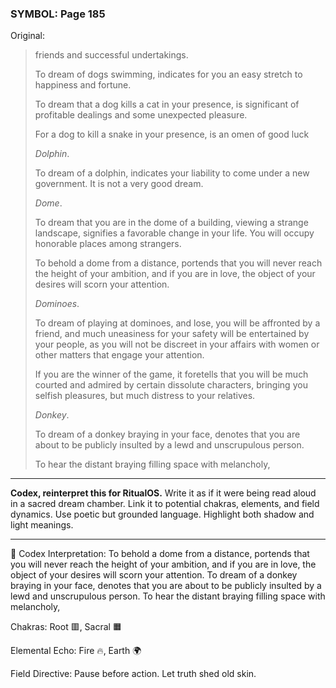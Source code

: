 ### SYMBOL: Page 185

Original:
> friends and successful undertakings.
> 
> 
> To dream of dogs swimming, indicates for you an easy stretch
> to happiness and fortune.
> 
> 
> To dream that a dog kills a cat in your presence, is significant
> of profitable dealings and some unexpected pleasure.
> 
> 
> For a dog to kill a snake in your presence, is an omen of good luck
> 
> 
> _Dolphin_.
> 
> 
> To dream of a dolphin, indicates your liability to come under
> a new government. It is not a very good dream.
> 
> 
> _Dome_.
> 
> 
> To dream that you are in the dome of a building, viewing a
> strange landscape, signifies a favorable change in your life.
> You will occupy honorable places among strangers.
> 
> 
> To behold a dome from a distance, portends that you will never
> reach the height of your ambition, and if you are in love,
> the object of your desires will scorn your attention.
> 
> 
> _Dominoes_.
> 
> 
> To dream of playing at dominoes, and lose, you will be affronted by a friend,
> and much uneasiness for your safety will be entertained by your people,
> as you will not be discreet in your affairs with women or other matters
> that engage your attention.
> 
> 
> If you are the winner of the game, it foretells that you will be much courted
> and admired by certain dissolute characters, bringing you selfish pleasures,
> but much distress to your relatives.
> 
> 
> _Donkey_.
> 
> 
> To dream of a donkey braying in your face, denotes that you are about
> to be publicly insulted by a lewd and unscrupulous person.
> 
> 
> To hear the distant braying filling space with melancholy,

---

**Codex, reinterpret this for RitualOS.**
Write it as if it were being read aloud in a sacred dream chamber.
Link it to potential chakras, elements, and field dynamics.
Use poetic but grounded language.
Highlight both shadow and light meanings.

---

🔁 Codex Interpretation:
To behold a dome from a distance, portends that you will never reach the height of your ambition, and if you are in love, the object of your desires will scorn your attention. To dream of a donkey braying in your face, denotes that you are about to be publicly insulted by a lewd and unscrupulous person. To hear the distant braying filling space with melancholy,

Chakras: Root 🟥, Sacral 🟧

Elemental Echo: Fire 🔥, Earth 🌍

Field Directive: Pause before action. Let truth shed old skin.
